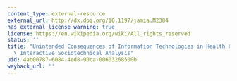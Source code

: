 ```yaml
---
content_type: external-resource
external_url: http://dx.doi.org/10.1197/jamia.M2384
has_external_license_warning: true
license: https://en.wikipedia.org/wiki/All_rights_reserved
status: ''
title: "Unintended Consequences of Information Technologies in Health Care\u2014An\
  \ Interactive Sociotechnical Analysis"
uid: 4ab00787-6084-4ed8-90ca-00603268500b
wayback_url: ''
---
```

